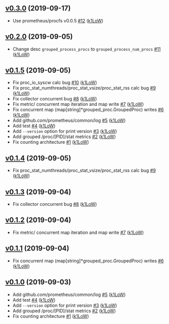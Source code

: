 ## [v0.3.0](https://github.com/k1LoW/grouped_process_exporter/compare/v0.2.0...v0.3.0) (2019-09-17)

* Use prometheus/procfs v0.0.5 [#12](https://github.com/k1LoW/grouped_process_exporter/pull/12) ([k1LoW](https://github.com/k1LoW))

## [v0.2.0](https://github.com/k1LoW/grouped_process_exporter/compare/v0.1.5...v0.2.0) (2019-09-05)

* Change desc `grouped_process_procs` to `grouped_process_num_procs` [#11](https://github.com/k1LoW/grouped_process_exporter/pull/11) ([k1LoW](https://github.com/k1LoW))

## [v0.1.5](https://github.com/k1LoW/grouped_process_exporter/compare/v0.1.4...v0.1.5) (2019-09-05)

* Fix proc_io_syscw calc bug [#10](https://github.com/k1LoW/grouped_process_exporter/pull/10) ([k1LoW](https://github.com/k1LoW))
* Fix proc_stat_numthreads/proc_stat_vsize/proc_stat_rss calc bug [#9](https://github.com/k1LoW/grouped_process_exporter/pull/9) ([k1LoW](https://github.com/k1LoW))
* Fix collector concurrent bug [#8](https://github.com/k1LoW/grouped_process_exporter/pull/8) ([k1LoW](https://github.com/k1LoW))
* Fix metric/ concurrent map iteration and map write [#7](https://github.com/k1LoW/grouped_process_exporter/pull/7) ([k1LoW](https://github.com/k1LoW))
* Fix concurrent map (map[string]*grouped_proc.GroupedProc) writes [#6](https://github.com/k1LoW/grouped_process_exporter/pull/6) ([k1LoW](https://github.com/k1LoW))
* Add github.com/prometheus/common/log [#5](https://github.com/k1LoW/grouped_process_exporter/pull/5) ([k1LoW](https://github.com/k1LoW))
* Add test [#4](https://github.com/k1LoW/grouped_process_exporter/pull/4) ([k1LoW](https://github.com/k1LoW))
* Add `--version` option for print version [#3](https://github.com/k1LoW/grouped_process_exporter/pull/3) ([k1LoW](https://github.com/k1LoW))
* Add grouped /proc/[PID]/stat metrics [#2](https://github.com/k1LoW/grouped_process_exporter/pull/2) ([k1LoW](https://github.com/k1LoW))
* Fix counting architecture [#1](https://github.com/k1LoW/grouped_process_exporter/pull/1) ([k1LoW](https://github.com/k1LoW))

## [v0.1.4](https://github.com/k1LoW/grouped_process_exporter/compare/v0.1.3...v0.1.4) (2019-09-05)

* Fix proc_stat_numthreads/proc_stat_vsize/proc_stat_rss calc bug [#9](https://github.com/k1LoW/grouped_process_exporter/pull/9) ([k1LoW](https://github.com/k1LoW))

## [v0.1.3](https://github.com/k1LoW/grouped_process_exporter/compare/v0.1.2...v0.1.3) (2019-09-04)

* Fix collector concurrent bug [#8](https://github.com/k1LoW/grouped_process_exporter/pull/8) ([k1LoW](https://github.com/k1LoW))

## [v0.1.2](https://github.com/k1LoW/grouped_process_exporter/compare/v0.1.1...v0.1.2) (2019-09-04)

* Fix metric/ concurrent map iteration and map write [#7](https://github.com/k1LoW/grouped_process_exporter/pull/7) ([k1LoW](https://github.com/k1LoW))

## [v0.1.1](https://github.com/k1LoW/grouped_process_exporter/compare/v0.1.0...v0.1.1) (2019-09-04)

* Fix concurrent map (map[string]*grouped_proc.GroupedProc) writes [#6](https://github.com/k1LoW/grouped_process_exporter/pull/6) ([k1LoW](https://github.com/k1LoW))

## [v0.1.0](https://github.com/k1LoW/grouped_process_exporter/compare/0b50674837e9...v0.1.0) (2019-09-03)

* Add github.com/prometheus/common/log [#5](https://github.com/k1LoW/grouped_process_exporter/pull/5) ([k1LoW](https://github.com/k1LoW))
* Add test [#4](https://github.com/k1LoW/grouped_process_exporter/pull/4) ([k1LoW](https://github.com/k1LoW))
* Add `--version` option for print version [#3](https://github.com/k1LoW/grouped_process_exporter/pull/3) ([k1LoW](https://github.com/k1LoW))
* Add grouped /proc/[PID]/stat metrics [#2](https://github.com/k1LoW/grouped_process_exporter/pull/2) ([k1LoW](https://github.com/k1LoW))
* Fix counting architecture [#1](https://github.com/k1LoW/grouped_process_exporter/pull/1) ([k1LoW](https://github.com/k1LoW))
